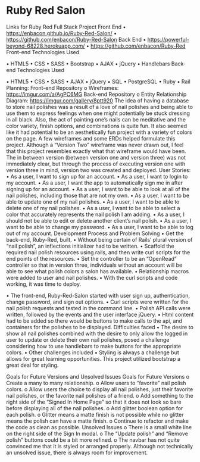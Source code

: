 # Ruby Red Salon

Links for Ruby Red Full Stack Project
Front End
•	https://enbacon.github.io/Ruby-Red-Salon/
•	https://github.com/enbacon/Ruby-Red-Salon
Back End
•	https://powerful-beyond-68228.herokuapp.com/
•	https://github.com/enbacon/Ruby-Red
Front-end Technologies Used

•	HTML5
•	CSS
•	SASS
•	Bootstrap
•	AJAX
•	jQuery
•	Handlebars
Back-end Technologies Used

•	HTML5
•	CSS
•	SASS
•	AJAX
•	jQuery
•	SQL
•	PostgreSQL
•	Ruby
•	Rail
Planning:
Front-end Repository
o	Wireframes: https://imgur.com/a/AgPC6MG
Back-end Repository
o	Entity Relationship Diagram: https://imgur.com/gallery/8ptt920
The idea of having a database to store nail polishes was a result of a love of nail polishes and being able to use them to express feelings when one might potentially be stuck dressing in all black. Also, the act of painting one’s nails can be meditative and the color variety, finish options, and combinations is quite fun. It also seemed like it had potential to be an aesthetically fun project with a variety of colors on the page.
A few wireframes and some ERDs helped formulate this project. Although a “Version Two” wireframe was never drawn out, I feel that this project resembles exactly what that wireframe would have been. The in between version (between version one and version three) was not immediately clear, but through the process of executing version one with version three in mind, version two was created and deployed.
User Stories:
•	As a user, I want to sign up for an account.
•	As a user, I want to login to my account.
•	As a user, I want the app to automatically sign me in after signing up for an account.
•	As a user, I want to be able to look at all of the nail polishes, including those that are not my own.
•	As a user, I want to be able to update one of my nail polishes.
•	As a user, I want to be able to delete one of my nail polishes.
•	As a user, I want to be able to select a color that accurately represents the nail polish I am adding.
•	As a user, I should not be able to edit or delete another client’s nail polish.
•	As a user, I want to be able to change my password.
•	As a user, I want to be able to log out of my account.
Development Process and Problem Solving
•	Get the back-end, Ruby-Red, built.
•	Without being certain of Rails’ plural version of “nail polish”, an inflections initializer had to be written.
•	Scaffold the required nail polish resources using rails, and then write curl scripts for the end points of the resources.
•	Set the controller to be an “OpenRead” controller so that in version three, individuals without an account will be able to see what polish colors a salon has available.
•	Relationship macros were added to user and nail polishes.
•	With the curl scripts and code working, it was time to deploy.

•	The front-end, Ruby-Red-Salon started with user sign up, authentication, change password, and sign out options.
•	Curl scripts were written for the nail polish requests and tested in the command line.
•	Polish API calls were written, followed by the events and the user interface jQuery.
•	Html content had to be added so there would be buttons to make calls to the api, and containers for the polishes to be displayed.
Difficulties faced
•	The desire to show all nail polishes combined with the desire to only allow the logged in user to update or delete their own nail polishes, posed a challenge considering how to use handlebars to make buttons for the appropriate colors.
•	Other challenges included
•	Styling is always a challenge but allows for great learning opportunities. This project utilized bootstrap a great deal for styling.

Goals for Future Versions and Unsolved Issues
Goals for Future Versions
o	Create a many to many relationship.
o	Allow users to “favorite” nail polish colors.
o	Allow users the choice to display all nail polishes, just their favorite nail polishes, or the favorite nail polishes of a friend.
o	Add something to the right side of the “Signed In Home Page” so that it does not look so bare before displaying all of the nail polishes.
o	Add glitter boolean option for each polish.
o	Glitter means a matte finish is not possible while no glitter means the polish can have a matte finish.
o	Continue to refactor and make the code as clean as possible.
Unsolved Issues
o	There is a small white line on the right side of the Sign In modal.
o	The “Update polish” and “Remove polish” buttons could be a bit more refined.
o	The navbar has not quite convinced me that it is styled or arranged properly. Although not technically an unsolved issue, there is always room for improvement.
